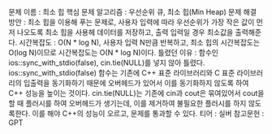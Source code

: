 문제 이름 : 최소 힙
핵심 문제 알고리즘 : 우선순위 큐, 최소 힙(Min Heap)
문제 해결 방안 : 최소 힙을 이용해 푸는 문제로, 사용자 입력에 따라 우선순위가 가장 작은 값이 먼저 나오도록 최소 힙을 사용헤 데이터를 저장하고, 출력 입력일 경우 최소값을 출력해준다. 
시간복잡도 : O(N * log N), 사용자 입력 N만큼 반복하고, 최소 힙의 시간복잡도는 O(log N)이므로 시간복잡도는 O(N * log N)이다.
틀렸던 이유 : 함수인 ios::sync_with_stdio(false), cin.tie(NULL)를 넣지 않아 틀렸다. ios::sync_with_stdio(false) 함수는 기존에 C++ 표준 라이브러리와 C 표준 라이브러리의 입출력을 동기화하기 때문에 오버헤드가 있어서 이를 동기화하지 않도록 하여 C++ 성능을 높이는 것이다. cin.tie(NULL)는 기존에 cin과 cout은 묶여있어서 cout을 할 때 플러시를 하여 오버헤드가 생기는데, 이를 제거하여 불필요한 플러시를 하지 않도록한다.
이를 해야 C++의 성능이 오르고, 문제를 통과할 수 있다.
티어 : 실버
참고문헌 : GPT
